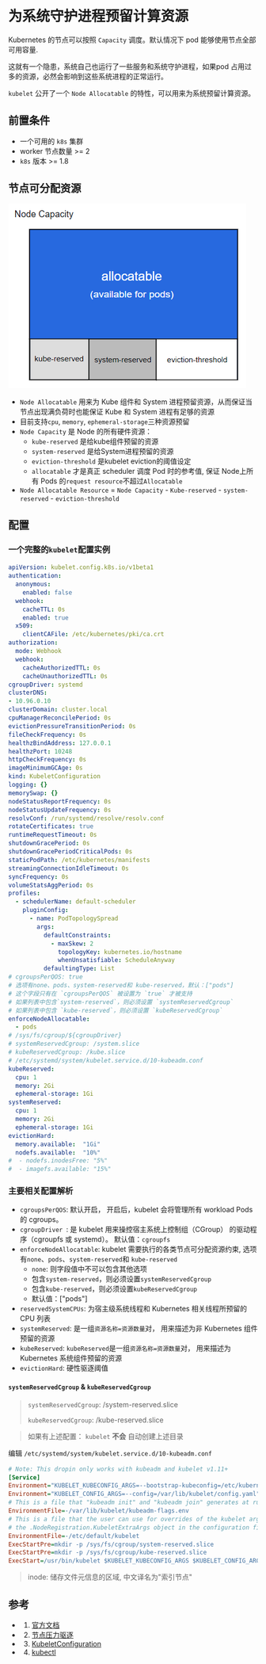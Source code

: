 # 为系统守护进程预留计算资源

Kubernetes 的节点可以按照 `Capacity` 调度。默认情况下 pod 能够使用节点全部可用容量.

这就有一个隐患，系统自己也运行了一些服务和系统守护进程，如果pod 占用过多的资源，必然会影响到这些系统进程的正常运行。

`kubelet`  公开了一个 `Node Allocatable` 的特性，可以用来为系统预留计算资源。

## 前置条件

- 一个可用的 `k8s` 集群
- worker 节点数量 >= 2
- `k8s`  版本 >= 1.8



## 节点可分配资源

 ![](https://raw.githubusercontent.com/vinloong/imgchr/main/notes/202207051435367.png)



- `Node Allocatable` 用来为 Kube 组件和 System 进程预留资源，从而保证当节点出现满负荷时也能保证 Kube 和 System 进程有足够的资源
- 目前支持`cpu`, `memory`, `ephemeral-storage`三种资源预留
- `Node Capacity` 是 Node 的所有硬件资源：
  - `kube-reserved` 是给kube组件预留的资源
  - `system-reserved` 是给System进程预留的资源
  - `eviction-threshold` 是kubelet eviction的阈值设定
  - `allocatable` 才是真正 scheduler 调度 Pod 时的参考值, 保证 Node上所有 Pods 的`request resource`不超过`Allocatable`
- `Node Allocatable Resource` = `Node Capacity` - `Kube-reserved` - `system-reserved` - `eviction-threshold`

## 配置

### 一个完整的`kubelet`配置实例

```yaml
apiVersion: kubelet.config.k8s.io/v1beta1
authentication:
  anonymous:
    enabled: false
  webhook:
    cacheTTL: 0s
    enabled: true
  x509:
    clientCAFile: /etc/kubernetes/pki/ca.crt
authorization:
  mode: Webhook
  webhook:
    cacheAuthorizedTTL: 0s
    cacheUnauthorizedTTL: 0s
cgroupDriver: systemd
clusterDNS:
- 10.96.0.10
clusterDomain: cluster.local
cpuManagerReconcilePeriod: 0s
evictionPressureTransitionPeriod: 0s
fileCheckFrequency: 0s
healthzBindAddress: 127.0.0.1
healthzPort: 10248
httpCheckFrequency: 0s
imageMinimumGCAge: 0s
kind: KubeletConfiguration
logging: {}
memorySwap: {}
nodeStatusReportFrequency: 0s
nodeStatusUpdateFrequency: 0s
resolvConf: /run/systemd/resolve/resolv.conf
rotateCertificates: true
runtimeRequestTimeout: 0s
shutdownGracePeriod: 0s
shutdownGracePeriodCriticalPods: 0s
staticPodPath: /etc/kubernetes/manifests
streamingConnectionIdleTimeout: 0s
syncFrequency: 0s
volumeStatsAggPeriod: 0s
profiles:
  - schedulerName: default-scheduler
    pluginConfig:
      - name: PodTopologySpread
        args:
          defaultConstraints:
            - maxSkew: 2
              topologyKey: kubernetes.io/hostname
              whenUnsatisfiable: ScheduleAnyway
          defaultingType: List
# cgroupsPerQOS: true
# 选项有none、pods、system-reserved和 kube-reserved，默认：["pods"]
# 这个字段只有在 `cgroupsPerQOS` 被设置为 `true` 才被支持
# 如果列表中包含`system-reserved`，则必须设置 `systemReservedCgroup`
# 如果列表中包含 `kube-reserved`，则必须设置 `kubeReservedCgroup`
enforceNodeAllocatable:
  - pods
# /sys/fs/cgroup/${cgroupDriver}  
# systemReservedCgroup: /system.slice
# kubeReservedCgroup: /kube.slice
# /etc/systemd/system/kubelet.service.d/10-kubeadm.conf
kubeReserved:
  cpu: 1
  memory: 2Gi
  ephemeral-storage: 1Gi
systemReserved:
  cpu: 1
  memory: 2Gi
  ephemeral-storage: 1Gi
evictionHard:
  memory.available:  "1Gi"
  nodefs.available:  "10%"
#  - nodefs.inodesFree: "5%"
#  - imagefs.available: "15%"
```

### 主要相关配置解析

- `cgroupsPerQOS`:  默认开启， 开启后，kubelet 会将管理所有 workload Pods 的 cgroups。
- `cgroupDriver `: 是 kubelet 用来操控宿主系统上控制组（CGroup） 的驱动程序（cgroupfs 或 systemd）。 默认值：`cgroupfs`
- `enforceNodeAllocatable`:  kubelet 需要执行的各类节点可分配资源约束, 选项有`none`、`pods`、`system-reserved`和 `kube-reserved`
  - `none`: 则字段值中不可以包含其他选项
  - 包含`system-reserved`，则必须设置`systemReservedCgroup`
  - 包含`kube-reserved`，则必须设置`kubeReservedCgroup`
  - 默认值：["pods"]
- `reservedSystemCPUs`:  为宿主级系统线程和 Kubernetes 相关线程所预留的 CPU 列表
- `systemReserved`: 是一组`资源名称=资源数量`对， 用来描述为非 Kubernetes 组件预留的资源
- `kubeReserved`: `kubeReserved`是一组`资源名称=资源数量`对， 用来描述为 Kubernetes 系统组件预留的资源
- `evictionHard`: 硬性驱逐阈值

#### `systemReservedCgroup` & `kubeReservedCgroup`

> `systemReservedCgroup`:  /system-reserved.slice
>
> `kubeReservedCgroup`:  /kube-reserved.slice



> 如果有上述配置： `kubelet` **不会** 自动创建上述目录

编辑  `/etc/systemd/system/kubelet.service.d/10-kubeadm.conf` 

```ini
# Note: This dropin only works with kubeadm and kubelet v1.11+
[Service]
Environment="KUBELET_KUBECONFIG_ARGS=--bootstrap-kubeconfig=/etc/kubernetes/bootstrap-kubelet.conf --kubeconfig=/etc/kubernetes/kubelet.conf"
Environment="KUBELET_CONFIG_ARGS=--config=/var/lib/kubelet/config.yaml"
# This is a file that "kubeadm init" and "kubeadm join" generates at runtime, populating the KUBELET_KUBEADM_ARGS variable dynamically
EnvironmentFile=-/var/lib/kubelet/kubeadm-flags.env
# This is a file that the user can use for overrides of the kubelet args as a last resort. Preferably, the user should use
# the .NodeRegistration.KubeletExtraArgs object in the configuration files instead. KUBELET_EXTRA_ARGS should be sourced from this file.
EnvironmentFile=-/etc/default/kubelet
ExecStartPre=mkdir -p /sys/fs/cgroup/system-reserved.slice
ExecStartPre=mkdir -p /sys/fs/cgroup/kube-reserved.slice
ExecStart=/usr/bin/kubelet $KUBELET_KUBECONFIG_ARGS $KUBELET_CONFIG_ARGS $KUBELET_KUBEADM_ARGS $KUBELET_EXTRA_ARGS

```



> inode: 储存文件元信息的区域, 中文译名为"索引节点"

## 参考

- 1. [官方文档](https://kubernetes.io/zh-cn/docs/tasks/administer-cluster/reserve-compute-resources/)
- 2. [节点压力驱逐](https://kubernetes.io/zh-cn/docs/concepts/scheduling-eviction/node-pressure-eviction/)
- 3. [KubeletConfiguration](https://kubernetes.io/zh-cn/docs/reference/config-api/kubelet-config.v1beta1/#kubelet-config-k8s-io-v1beta1-KubeletConfiguration)
- 4. [kubectl](https://kubernetes.io/zh-cn/docs/reference/command-line-tools-reference/kubelet/)







